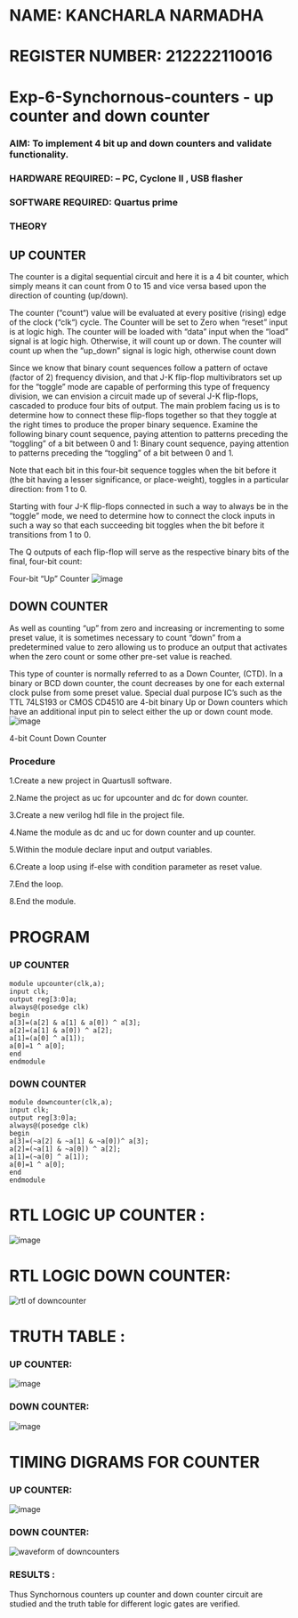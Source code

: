 # NAME: KANCHARLA NARMADHA
# REGISTER NUMBER: 212222110016
# Exp-6-Synchornous-counters - up counter and down counter 
### AIM: To implement 4 bit up and down counters and validate  functionality.
### HARDWARE REQUIRED:  – PC, Cyclone II , USB flasher
### SOFTWARE REQUIRED:   Quartus prime
### THEORY 

## UP COUNTER 
The counter is a digital sequential circuit and here it is a 4 bit counter, which simply means it can count from 0 to 15 and vice versa based upon the direction of counting (up/down). 

The counter (“count“) value will be evaluated at every positive (rising) edge of the clock (“clk“) cycle.
The Counter will be set to Zero when “reset” input is at logic high.
The counter will be loaded with “data” input when the “load” signal is at logic high. Otherwise, it will count up or down.
The counter will count up when the “up_down” signal is logic high, otherwise count down

Since we know that binary count sequences follow a pattern of octave (factor of 2) frequency division, and that J-K flip-flop multivibrators set up for the “toggle” mode are capable of performing this type of frequency division, we can envision a circuit made up of several J-K flip-flops, cascaded to produce four bits of output.
The main problem facing us is to determine how to connect these flip-flops together so that they toggle at the right times to produce the proper binary sequence.
Examine the following binary count sequence, paying attention to patterns preceding the “toggling” of a bit between 0 and 1:
Binary count sequence, paying attention to patterns preceding the “toggling” of a bit between 0 and 1.

Note that each bit in this four-bit sequence toggles when the bit before it (the bit having a lesser significance, or place-weight), toggles in a particular direction: from 1 to 0.



 
 

Starting with four J-K flip-flops connected in such a way to always be in the “toggle” mode, we need to determine how to connect the clock inputs in such a way so that each succeeding bit toggles when the bit before it transitions from 1 to 0.

The Q outputs of each flip-flop will serve as the respective binary bits of the final, four-bit count:

 
 

Four-bit “Up” Counter
![image](https://user-images.githubusercontent.com/36288975/169644758-b2f4339d-9532-40c5-af40-8f4f8c942e2c.png)

## DOWN COUNTER 

As well as counting “up” from zero and increasing or incrementing to some preset value, it is sometimes necessary to count “down” from a predetermined value to zero allowing us to produce an output that activates when the zero count or some other pre-set value is reached.

This type of counter is normally referred to as a Down Counter, (CTD). In a binary or BCD down counter, the count decreases by one for each external clock pulse from some preset value. Special dual purpose IC’s such as the TTL 74LS193 or CMOS CD4510 are 4-bit binary Up or Down counters which have an additional input pin to select either the up or down count mode.
![image](https://user-images.githubusercontent.com/36288975/169644844-1a14e123-7228-4ed8-81a9-eb937dff4ac8.png)


4-bit Count Down Counter
### Procedure
1.Create a new project in QuartusII software.

2.Name the project as uc for upcounter and dc for down counter.

3.Create a new verilog hdl file in the project file.

4.Name the module as dc and uc for down counter and up counter.

5.Within the module declare input and output variables.

6.Create a loop using if-else with condition parameter as reset value.

7.End the loop.

8.End the module.

# PROGRAM 

### UP COUNTER
```
module upcounter(clk,a);
input clk;
output reg[3:0]a;
always@(posedge clk)
begin
a[3]=(a[2] & a[1] & a[0]) ^ a[3];
a[2]=(a[1] & a[0]) ^ a[2];
a[1]=(a[0] ^ a[1]);
a[0]=1 ^ a[0];
end
endmodule
```
### DOWN COUNTER
```
module downcounter(clk,a);
input clk;
output reg[3:0]a;
always@(posedge clk)
begin
a[3]=(~a[2] & ~a[1] & ~a[0])^ a[3];
a[2]=(~a[1] & ~a[0]) ^ a[2];
a[1]=(~a[0] ^ a[1]);
a[0]=1 ^ a[0];
end
endmodule
```
# RTL LOGIC UP COUNTER  :
![image](https://github.com/kancharlaNarmadha/Exp-7-Synchornous-counters-/assets/119559316/616f216c-9580-49ce-9a66-b2e274a49e1b)


# RTL LOGIC DOWN COUNTER:


![rtl of downcounter](https://github.com/kancharlaNarmadha/Exp-7-Synchornous-counters-/assets/119559316/315464d5-97ad-4f8d-b118-6ff3faf4291b)

# TRUTH TABLE :

### UP COUNTER:
![image](https://github.com/kancharlaNarmadha/Exp-7-Synchornous-counters-/assets/119559316/1ee424ba-6a1e-451b-8bf4-307caf2598dd)

### DOWN COUNTER:
![image](https://github.com/kancharlaNarmadha/Exp-7-Synchornous-counters-/assets/119559316/c4cba9d3-8790-482f-84fb-0c6edc763111)
# TIMING DIGRAMS FOR COUNTER 

### UP COUNTER:
![image](https://github.com/kancharlaNarmadha/Exp-7-Synchornous-counters-/assets/119559316/b3428820-33cc-4745-8e08-1b7be5df6c47)

### DOWN COUNTER:
![waveform of downcounters](https://github.com/kancharlaNarmadha/Exp-7-Synchornous-counters-/assets/119559316/9ef714ab-8fb9-4061-abe6-a86573bafd75)
### RESULTS :
Thus Synchornous counters up counter and down counter circuit are studied and the truth table for different logic gates are verified.
